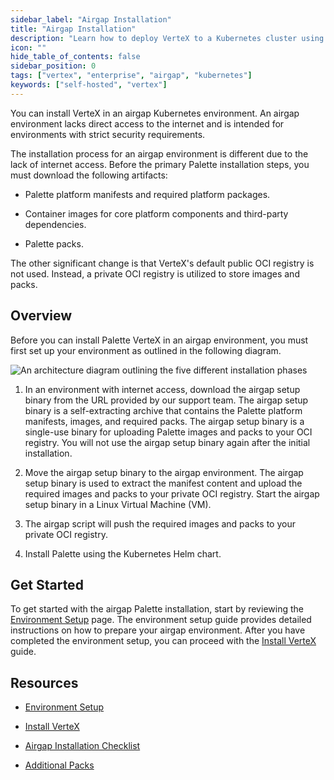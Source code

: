 ```yaml
---
sidebar_label: "Airgap Installation"
title: "Airgap Installation"
description: "Learn how to deploy VerteX to a Kubernetes cluster using a Helm Chart."
icon: ""
hide_table_of_contents: false
sidebar_position: 0
tags: ["vertex", "enterprise", "airgap", "kubernetes"]
keywords: ["self-hosted", "vertex"]
---
```


You can install VerteX in an airgap Kubernetes environment. An airgap environment lacks direct access to the internet
and is intended for environments with strict security requirements.

The installation process for an airgap environment is different due to the lack of internet access. Before the primary
Palette installation steps, you must download the following artifacts:

- Palette platform manifests and required platform packages.

- Container images for core platform components and third-party dependencies.

- Palette packs.

The other significant change is that VerteX's default public OCI registry is not used. Instead, a private OCI registry
is utilized to store images and packs.

## Overview

Before you can install Palette VerteX in an airgap environment, you must first set up your environment as outlined in
the following diagram.

![An architecture diagram outlining the five different installation phases](/enterprise-version_air-gap-repo_k8s-points-overview-order-diagram.webp)

1. In an environment with internet access, download the airgap setup binary from the URL provided by our support team.
   The airgap setup binary is a self-extracting archive that contains the Palette platform manifests, images, and
   required packs. The airgap setup binary is a single-use binary for uploading Palette images and packs to your OCI
   registry. You will not use the airgap setup binary again after the initial installation.

2. Move the airgap setup binary to the airgap environment. The airgap setup binary is used to extract the manifest
   content and upload the required images and packs to your private OCI registry. Start the airgap setup binary in a
   Linux Virtual Machine (VM).

3. The airgap script will push the required images and packs to your private OCI registry.

4. Install Palette using the Kubernetes Helm chart.

## Get Started

To get started with the airgap Palette installation, start by reviewing the
[Environment Setup](./kubernetes-airgap-instructions.md) page. The environment setup guide provides detailed
instructions on how to prepare your airgap environment. After you have completed the environment setup, you can proceed
with the [Install VerteX](./install.md) guide.

## Resources

- [Environment Setup](kubernetes-airgap-instructions.md)

- [Install VerteX](./install.md)

- [Airgap Installation Checklist](checklist.md)

- [Additional Packs](../../../../downloads/palette-vertex/additional-packs.md)
